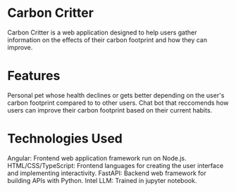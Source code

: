 # Carbon Critter
Carbon Critter is a web application designed to help users gather information on the effects of their carbon footprint and how they can improve. 

# Features
Personal pet whose health declines or gets better depending on the user's carbon footprint compared to to other users.
Chat bot that reccomends how users can improve their carbon footprint based on their current habits.

# Technologies Used
Angular: Frontend web application framework run on Node.js.
HTML/CSS/TypeScript: Frontend languages for creating the user interface and implementing interactivity.
FastAPI: Backend web framework for building APIs with Python.
Intel LLM: Trained in jupyter notebook.
